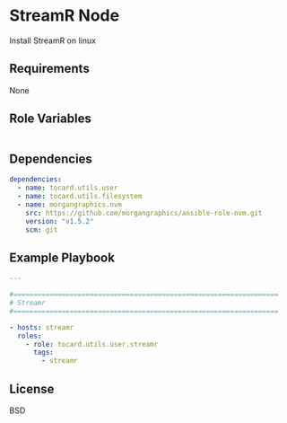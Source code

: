 StreamR Node
=========

Install StreamR on linux

Requirements
------------

None

Role Variables
--------------

```yaml
```

Dependencies
------------
```yml
dependencies:
  - name: tocard.utils.user
  - name: tocard.utils.filesystem
  - name: morgangraphics.nvm
    src: https://github.com/morgangraphics/ansible-role-nvm.git
    version: "v1.5.2"
    scm: git
```

Example Playbook
----------------

```yaml
---

#==================================================================
# Streamr
#==================================================================

- hosts: streamr
  roles:
    - role: tocard.utils.user.streamr
      tags:
        - streamr

```

License
-------

BSD

